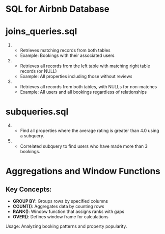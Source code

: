 # SQL for Airbnb Database
# joins_queries.sql
1. 
   - Retrieves matching records from both tables  
   - Example: Bookings with their associated users  
2. 
   - Retrieves all records from the left table with matching right table records (or NULL)  
   - Example: All properties including those without reviews  

3. 
   - Retrieves all records from both tables, with NULLs for non-matches  
   - Example: All users and all bookings regardless of relationships
  
     
# subqueries.sql

4.
   - Find all properties where the average rating is greater than 4.0 using a subquery.

5.
   - Correlated subquery to find users who have made more than 3 bookings.

# Aggregations and Window Functions

## Key Concepts:
- **GROUP BY**: Groups rows by specified columns
- **COUNT()**: Aggregates data by counting rows
- **RANK()**: Window function that assigns ranks with gaps
- **OVER()**: Defines window frame for calculations

Usage: Analyzing booking patterns and property popularity.
